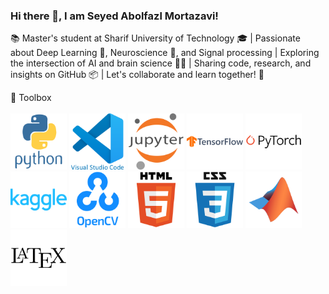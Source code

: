 ### Hi there 👋, I am Seyed Abolfazl Mortazavi!

📚 Master's student at Sharif University of Technology 🎓 | Passionate about Deep Learning 🧠, Neuroscience 🌟, and Signal processing | Exploring the intersection of AI and brain science 🤖🧬 | Sharing code, research, and insights on GitHub 📦 | Let's collaborate and learn together! 🚀<br/>

🧰 Toolbox <br/>
<br/>
<img src='https://github.com/devicons/devicon/blob/master/icons/python/python-original-wordmark.svg' alt='Python' width= 90px height=90px>
<img src='https://github.com/devicons/devicon/blob/master/icons/vscode/vscode-original-wordmark.svg' alt='VSCode' width= 90px height=90px>
<img src='https://github.com/devicons/devicon/blob/master/icons/jupyter/jupyter-original-wordmark.svg' alt='VSCode' width= 90px height=90px>
<img src='https://github.com/devicons/devicon/blob/master/icons/tensorflow/tensorflow-original-wordmark.svg' alt='Tensorflow' width= 90px height=90px>
<img src='https://github.com/devicons/devicon/blob/master/icons/pytorch/pytorch-original-wordmark.svg' alt='Pytorch' width= 90px height=90px>
<img src='https://github.com/devicons/devicon/blob/master/icons/kaggle/kaggle-original-wordmark.svg' alt='Kaggle' width= 90px height=90px>
<img src='https://github.com/devicons/devicon/blob/master/icons/opencv/opencv-plain-wordmark.svg' alt='OpenCV' width= 90px height=90px>
<img src='https://github.com/devicons/devicon/blob/master/icons/html5/html5-original-wordmark.svg' alt='HTML' width= 90px height=90px>
<img src='https://github.com/devicons/devicon/blob/master/icons/css3/css3-original-wordmark.svg' alt='CSS' width= 90px height=90px>
<img src='https://github.com/devicons/devicon/blob/master/icons/matlab/matlab-original.svg' alt='MATLAB' width= 90px height=90px>
<img src='https://github.com/devicons/devicon/blob/master/icons/latex/latex-original.svg' alt='Latex' width= 90px height=90px>








<!--
**SAMortazavi/SAMortazavi** is a ✨ _special_ ✨ repository because its `README.md` (this file) appears on your GitHub profile.

Here are some ideas to get you started:

- 🔭 I’m currently working on ...
- 🌱 I’m currently learning ...
- 👯 I’m looking to collaborate on ...
- 🤔 I’m looking for help with ...
- 💬 Ask me about ...
- 📫 How to reach me: ...
- 😄 Pronouns: ...
- ⚡ Fun fact: ...
-->
